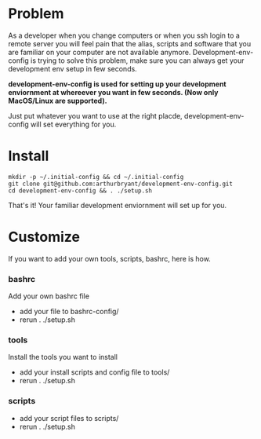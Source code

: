 # Problem
As a developer when you change computers or when you ssh login to a remote server you will feel pain that the alias, scripts and software that you are familiar on your computer are not available anymore. Development-env-config is trying to solve this problem, make sure you can always get your development env setup in few seconds.

**development-env-config is used for setting up your development enviornment at whereever you want in few seconds. (Now only MacOS/Linux are supported).**

Just put whatever you want to use at the right placde, development-env-config will set everything for you.

# Install
```
mkdir -p ~/.initial-config && cd ~/.initial-config
git clone git@github.com:arthurbryant/development-env-config.git
cd development-env-config && . ./setup.sh
```

That's it! Your familiar development enviornment will set up for you.

# Customize
If you want to add your own tools, scripts, bashrc, here is how.

### bashrc
Add your own bashrc file

- add your file to bashrc-config/
- rerun . ./setup.sh

### tools
Install the tools you want to install

- add your install scripts and config file to tools/
- rerun . ./setup.sh

### scripts
- add your script files to scripts/
- rerun . ./setup.sh
